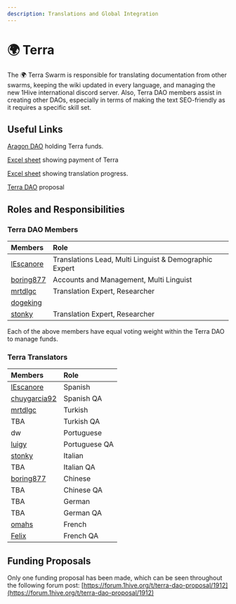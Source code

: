 ```yaml
---
description: Translations and Global Integration
---
```


# 🌍 Terra

The 🌍 Terra Swarm is responsible for translating documentation from other swarms, keeping the wiki updated in every language, and managing the new 1Hive international discord server. Also, Terra DAO members assist in creating other DAOs, especially in terms of making the text SEO-friendly as it requires a specific skill set.

## Useful Links

[Aragon DAO](https://aragon.1hive.org/#/terradao/0x339fa43b3001f4e17a530a5abf5cc744b54ee79b/) holding Terra funds.

[Excel sheet](https://docs.google.com/spreadsheets/d/1LXZkwA3uxJoi5jw_O0pzMBlO1af91Sn2_ESl-9tv7nU/edit?usp=sharing) showing payment of Terra

[Excel sheet](https://docs.google.com/spreadsheets/d/1GBnIRy5IBD99sLtW_dCaBJbjDbxDDqMDkbURy7fuCrM/edit?usp=sharing) showing translation progress.

[Terra DAO](https://docs.google.com/document/d/1SC1FOmX3PA3A-Z8D9OEAalXKBFQJeWYAJHrVo310TyU/edit#heading=h.3sdj4z5mrep9) proposal

## Roles and Responsibilities

### Terra DAO Members

| Members | Role |
| :--- | :--- |
| [lEscanore](https://forum.1hive.org/u/Escanor/summary) | Translations Lead, Multi Linguist & Demographic Expert |
| [boring877](https://forum.1hive.org/u/boring877/summary) | Accounts and Management, Multi Linguist |
| [mrtdlgc](https://forum.1hive.org/u/mrtdlgc/summary) | Translation Expert, Researcher |
| [dogeking](https://forum.1hive.org/u/dogeking/summary) |  |
| [stonky](https://forum.1hive.org/u/stonky/summary) | Translation Expert, Researcher |

Each of the above members have equal voting weight within the Terra DAO to manage funds.

### Terra Translators

| Members | Role |
| :--- | :--- |
| [lEscanore](https://forum.1hive.org/u/escanor/summary) | Spanish |
| [chuygarcia92](https://forum.1hive.org/u/chuygarcia92/summary) | Spanish QA |
| [mrtdlgc](https://forum.1hive.org/u/mrtdlgc/summary) | Turkish |
| TBA | Turkish QA |
| dw | Portuguese |
| [luigy](https://forum.1hive.org/u/luigy/summary) | Portuguese QA |
| [stonky](https://forum.1hive.org/u/stonky/summary) | Italian |
| TBA | Italian QA |
| [boring877](https://forum.1hive.org/u/boring877/summary) | Chinese  |
| TBA | Chinese QA |
| TBA | German |
| TBA | German QA |
| [omahs](https://forum.1hive.org/u/omahs/summary) | French |
| [Felix](https://forum.1hive.org/u/felix/summary) | French QA |

## Funding Proposals

Only one funding proposal has been made, which can be seen throughout the following forum post: [https://forum.1hive.org/t/terra-dao-proposal/1912](https://forum.1hive.org/t/terra-dao-proposal/1912)

